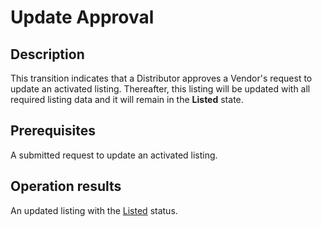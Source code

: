 # Update Approval
## Description
This transition indicates that a Distributor approves a Vendor's request to update an activated listing. Thereafter, this listing will be updated with all required listing data and it will remain in the **Listed** state.
## Prerequisites
A submitted request to update an activated listing.
## Operation results
An updated listing with the [Listed](s-b-listed.html) status.